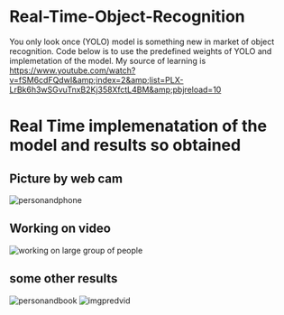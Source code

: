 
# Real-Time-Object-Recognition
You only look once (YOLO) model is something new in market of object recognition. Code below is to use the predefined weights of YOLO and implemetation of the model. My source of learning is https://www.youtube.com/watch?v=fSM6cdFQdwI&amp;index=2&amp;list=PLX-LrBk6h3wSGvuTnxB2Kj358XfctL4BM&amp;pbjreload=10

# Real Time implemenatation of the model and results so obtained

## Picture by web cam
![personandphone](https://user-images.githubusercontent.com/32717195/43880561-938b6750-9bc6-11e8-9441-17445b2cf420.JPG)

## Working on video
![working on large group of people](https://user-images.githubusercontent.com/32717195/43880620-d344122a-9bc6-11e8-81a6-3ef5a365578d.JPG)

## some other results
![personandbook](https://user-images.githubusercontent.com/32717195/43880564-94dff666-9bc6-11e8-8643-387c85d651c8.JPG)
![imgpredvid](https://user-images.githubusercontent.com/32717195/43880567-9776e344-9bc6-11e8-99a0-7ad09821c136.JPG)

